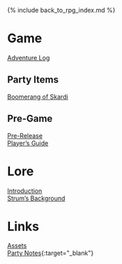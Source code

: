---
---

{% include back_to_rpg_index.md %}

# Game

[Adventure Log](AdventureLog/)  

## Party Items

[Boomerang of Skardi](Game/Items/BoomerangOfSkardi.html)  

## Pre-Game

[Pre-Release](Game/PreRelease.html)  
[Player’s Guide](Game/PlayersGuide.pptx)  

# Lore

[Introduction](Lore/Introduction.html)  
[Strum’s Background](Lore/PlayerBackground_Strum.html)  

# Links

[Assets](Assets/)  
[Party Notes](https://docs.google.com/document/d/1HFq6Gq6GEmK4n9bVyX6scwtGjPad868ZkHuonG0kVm8/edit){:target="_blank"}  
